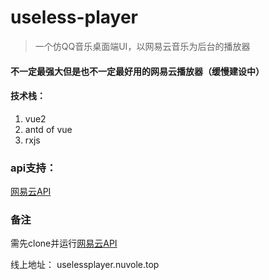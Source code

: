 # useless-player

> 一个仿QQ音乐桌面端UI，以网易云音乐为后台的播放器

#### 不一定最强大但是也不一定最好用的网易云播放器（缓慢建设中）

#### 技术栈：
1. vue2
2. antd of vue
3. rxjs
### api支持：
[网易云API](https://github.com/Binaryify/NeteaseCloudMusicApi)

### 备注
需先clone并运行[网易云API](https://github.com/Binaryify/NeteaseCloudMusicApi)

线上地址： uselessplayer.nuvole.top



